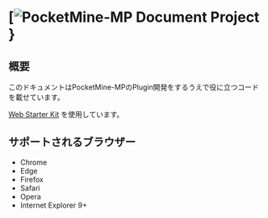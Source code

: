 # [![PocketMine-MP Document Project](https://cloud.githubusercontent.com/assets/110953/11445049/f05512ba-9520-11e5-8fdb-8c8eb5f690d0.jpg)}

## 概要

このドキュメントはPocketMine-MPのPlugin開発をするうえで役に立つコードを載せています。

[Web Starter Kit](https://developers.google.com/web/tools/starter-kit/) を使用しています。

## サポートされるブラウザー

* Chrome
* Edge
* Firefox
* Safari
* Opera
* Internet Explorer 9+